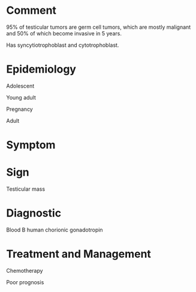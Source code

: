 # Comment

95% of testicular tumors are germ cell tumors, which are mostly malignant and 50% of which become invasive in 5 years.

Has syncytiotrophoblast and cytotrophoblast.

# Epidemiology

Adolescent

Young adult

Pregnancy

Adult

# Symptom

# Sign

Testicular mass

# Diagnostic

Blood B human chorionic gonadotropin

# Treatment and Management

Chemotherapy

Poor prognosis
